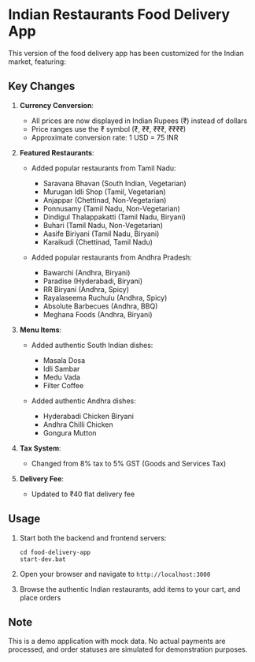 # Indian Restaurants Food Delivery App

This version of the food delivery app has been customized for the Indian market, featuring:

## Key Changes

1. **Currency Conversion**: 
   - All prices are now displayed in Indian Rupees (₹) instead of dollars
   - Price ranges use the ₹ symbol (₹, ₹₹, ₹₹₹, ₹₹₹₹)
   - Approximate conversion rate: 1 USD = 75 INR

2. **Featured Restaurants**:
   - Added popular restaurants from Tamil Nadu:
     - Saravana Bhavan (South Indian, Vegetarian)
     - Murugan Idli Shop (Tamil, Vegetarian)
     - Anjappar (Chettinad, Non-Vegetarian)
     - Ponnusamy (Tamil Nadu, Non-Vegetarian)
     - Dindigul Thalappakatti (Tamil Nadu, Biryani)
     - Buhari (Tamil Nadu, Non-Vegetarian)
     - Aasife Biriyani (Tamil Nadu, Biryani)
     - Karaikudi (Chettinad, Tamil Nadu)

   - Added popular restaurants from Andhra Pradesh:
     - Bawarchi (Andhra, Biryani)
     - Paradise (Hyderabadi, Biryani)
     - RR Biryani (Andhra, Spicy)
     - Rayalaseema Ruchulu (Andhra, Spicy)
     - Absolute Barbecues (Andhra, BBQ)
     - Meghana Foods (Andhra, Biryani)

3. **Menu Items**:
   - Added authentic South Indian dishes:
     - Masala Dosa
     - Idli Sambar
     - Medu Vada
     - Filter Coffee

   - Added authentic Andhra dishes:
     - Hyderabadi Chicken Biryani
     - Andhra Chilli Chicken
     - Gongura Mutton

4. **Tax System**:
   - Changed from 8% tax to 5% GST (Goods and Services Tax)

5. **Delivery Fee**:
   - Updated to ₹40 flat delivery fee

## Usage

1. Start both the backend and frontend servers:
   ```
   cd food-delivery-app
   start-dev.bat
   ```

2. Open your browser and navigate to `http://localhost:3000`

3. Browse the authentic Indian restaurants, add items to your cart, and place orders

## Note

This is a demo application with mock data. No actual payments are processed, and order statuses are simulated for demonstration purposes.